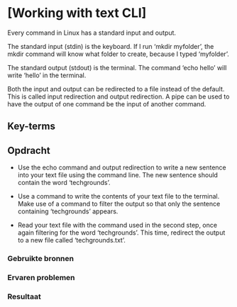 # [Working with text CLI]
Every command in Linux has a standard input and output.

The standard input (stdin) is the keyboard. 
If I run ‘mkdir myfolder’, the mkdir command will know what folder to create, because I typed ‘myfolder’.

The standard output (stdout) is the terminal. 
The command ‘echo hello’ will write ‘hello’ in the terminal.

Both the input and output can be redirected to a file instead of the default. This is called input redirection and output redirection. 
A pipe can be used to have the output of one command be the input of another command.

## Key-terms


## Opdracht

* Use the echo command and output redirection to write a new sentence into your text file using the command line. The new sentence should contain the word ‘techgrounds’.

* Use a command to write the contents of your text file to the terminal. Make use of a command to filter the output so that only the sentence containing ‘techgrounds’ appears.

* Read your text file with the command used in the second step, once again filtering for the word ‘techgrounds’. This time, redirect the output to a new file called ‘techgrounds.txt’.

### Gebruikte bronnen


### Ervaren problemen


### Resultaat

